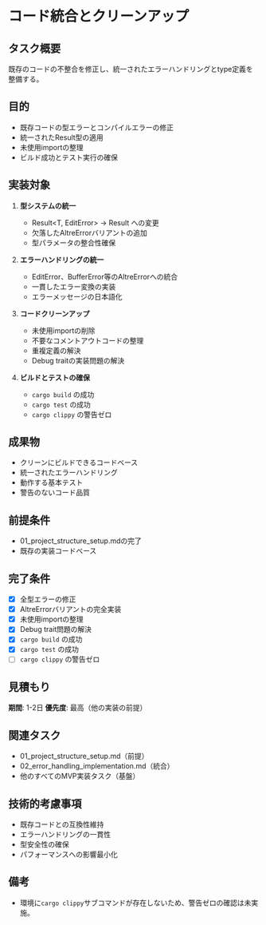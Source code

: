 # コード統合とクリーンアップ

## タスク概要
既存のコードの不整合を修正し、統一されたエラーハンドリングとtype定義を整備する。

## 目的
- 既存コードの型エラーとコンパイルエラーの修正
- 統一されたResult型の適用
- 未使用importの整理
- ビルド成功とテスト実行の確保

## 実装対象
1. **型システムの統一**
   - Result<T, EditError> → Result<T> への変更
   - 欠落したAltreErrorバリアントの追加
   - 型パラメータの整合性確保

2. **エラーハンドリングの統一**
   - EditError、BufferError等のAltreErrorへの統合
   - 一貫したエラー変換の実装
   - エラーメッセージの日本語化

3. **コードクリーンアップ**
   - 未使用importの削除
   - 不要なコメントアウトコードの整理
   - 重複定義の解決
   - Debug traitの実装問題の解決

4. **ビルドとテストの確保**
   - `cargo build` の成功
   - `cargo test` の成功
   - `cargo clippy` の警告ゼロ

## 成果物
- クリーンにビルドできるコードベース
- 統一されたエラーハンドリング
- 動作する基本テスト
- 警告のないコード品質

## 前提条件
- 01_project_structure_setup.mdの完了
- 既存の実装コードベース

## 完了条件
- [x] 全型エラーの修正
- [x] AltreErrorバリアントの完全実装
- [x] 未使用importの整理
- [x] Debug trait問題の解決
- [x] `cargo build` の成功
- [x] `cargo test` の成功
- [ ] `cargo clippy` の警告ゼロ

## 見積もり
**期間**: 1-2日
**優先度**: 最高（他の実装の前提）

## 関連タスク
- 01_project_structure_setup.md（前提）
- 02_error_handling_implementation.md（統合）
- 他のすべてのMVP実装タスク（基盤）

## 技術的考慮事項
- 既存コードとの互換性維持
- エラーハンドリングの一貫性
- 型安全性の確保
- パフォーマンスへの影響最小化

## 備考
- 環境に`cargo clippy`サブコマンドが存在しないため、警告ゼロの確認は未実施。
